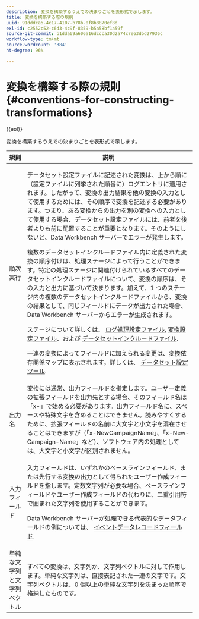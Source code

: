 ```yaml
---
description: 変換を構築するうえでの決まりごとを表形式で示します。
title: 変換を構築する際の規則
uuid: 91dddca6-4c17-4107-b78b-0f8b8870ef8d
exl-id: c2552c52-c6d3-4c9f-8359-b5a58bf1a59f
source-git-commit: b1dda69a606a16dccca30d2a74c7e63dbd27936c
workflow-type: tm+mt
source-wordcount: '384'
ht-degree: 96%

---
```


# 変換を構築する際の規則{#conventions-for-constructing-transformations}

{{eol}}

変換を構築するうえでの決まりごとを表形式で示します。

<table id="table_BEB0F6C416D144B5A2DD3D1A21613B21"> 
 <thead> 
  <tr> 
   <th colname="col1" class="entry"> 規則 </th> 
   <th colname="col2" class="entry"> 説明 </th> 
  </tr> 
 </thead>
 <tbody> 
  <tr> 
   <td colname="col1"> 順次実行 </td> 
   <td colname="col2"> <p>データセット設定ファイルに記述された変換は、上から順に（設定ファイルに列挙された順番に）ログエントリに適用されます。したがって、変換の出力結果を他の変換の入力として使用するためには、その順序で変換を記述する必要があります。つまり、ある変換からの出力を別の変換への入力として使用する場合、データセット設定ファイルには、前者を後者よりも前に配置することが重要となります。そのようにしないと、Data Workbench サーバーでエラーが発生します。 </p> <p> 複数のデータセットインクルードファイル内に定義された変換の順序付けは、処理ステージによって行うことができます。特定の処理ステージに関連付けられているすべてのデータセットインクルードファイルについて、変換の順序は、その入力と出力に基づいて決まります。加えて、1 つのステージ内の複数のデータセットインクルードファイルから、変換の結果として、同じフィールドにデータが出力された場合、Data Workbench サーバーからエラーが生成されます。 </p> <p> ステージについて詳しくは、 <a href="../../../home/c-dataset-const-proc/c-log-proc-config-file/c-abt-log-proc-config-file.md"> ログ処理設定ファイル</a>, <a href="../../../home/c-dataset-const-proc/c-trans-config-file/c-abt-trans-config-file.md"> 変換設定ファイル</a>、および <a href="../../../home/c-dataset-const-proc/c-dataset-inc-files/c-abt-dataset-inc-files.md"> データセットインクルードファイル</a>. </p> <p>一連の変換によってフィールドに加えられる変更は、<span class="wintitle">変換依存関係マップ</span>に表示されます。詳しくは、 <a href="../../../home/c-dataset-const-proc/c-dataset-config-tools/c-dataset-config-tools.md"> データセット設定ツール</a>. </p> </td> 
  </tr> 
  <tr> 
   <td colname="col1"> 出力名 </td> 
   <td colname="col2"> 変換には通常、出力フィールドを指定します。ユーザー定義の拡張フィールドを出力先とする場合、そのフィールド名は「x-」で始める必要があります。出力フィールド名に、スペースや特殊文字を含めることはできません。読みやすくするために、拡張フィールドの名前に大文字と小文字を混在させることはできますが（「x-NewCampaignName」、「x-New-Campaign-Name」など）、ソフトウェア内の処理としては、大文字と小文字が区別されません。 </td> 
  </tr> 
  <tr> 
   <td colname="col1"> 入力フィールド </td> 
   <td colname="col2"> <p>入力フィールドは、いずれかのベースラインフィールド、または先行する変換の出力として得られたユーザー作成フィールドを指します。定数文字列が必要な場合、ベースラインフィールドやユーザー作成フィールドの代わりに、二重引用符で囲まれた文字列を使用することができます。 </p> <p> Data Workbench サーバーが処理できる代表的なデータフィールドの例については、 <a href="../../../home/c-dataset-const-proc/c-ev-data-rec-fields.md"> イベントデータレコードフィールド</a>. </p> </td> 
  </tr> 
  <tr> 
   <td colname="col1"> 単純な文字列と文字列ベクトル </td> 
   <td colname="col2"> すべての変換は、文字列か、文字列ベクトルに対して作用します。単純な文字列は、直接表記された一連の文字です。文字列ベクトルは、0 個以上の単純な文字列を決まった順序で格納したものです。 </td> 
  </tr> 
 </tbody> 
</table>

